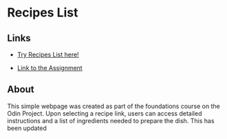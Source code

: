 # Recipes List

## Links

- [Try Recipes List here!](https://ekott2006.github.io/odin-recipes)

- [Link to the Assignment](https://www.theodinproject.com/paths/foundations/courses/foundations/lessons/recipes)

## About

This simple webpage was created as part of the foundations course on the Odin Project. Upon selecting a recipe link, users can access detailed instructions and a list of ingredients needed to prepare the dish. This has been updated
